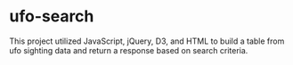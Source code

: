 # ufo-search
This project utilized JavaScript, jQuery, D3, and HTML to build a table from ufo sighting data and return a response based on search criteria.
